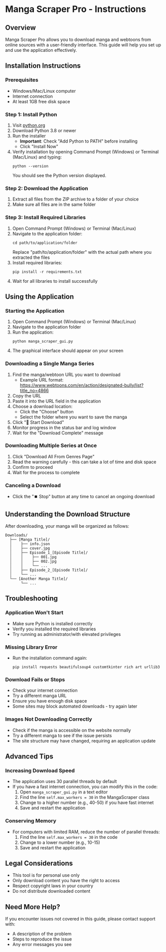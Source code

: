 # Manga Scraper Pro - Instructions

## Overview
Manga Scraper Pro allows you to download manga and webtoons from online sources with a user-friendly interface. This guide will help you set up and use the application effectively.

## Installation Instructions

### Prerequisites
- Windows/Mac/Linux computer
- Internet connection
- At least 1GB free disk space

### Step 1: Install Python
1. Visit [python.org](https://www.python.org/downloads/)
2. Download Python 3.8 or newer
3. Run the installer
   - **Important**: Check "Add Python to PATH" before installing
   - Click "Install Now"
4. Verify installation by opening Command Prompt (Windows) or Terminal (Mac/Linux) and typing:
   ```
   python --version
   ```
   You should see the Python version displayed.

### Step 2: Download the Application
1. Extract all files from the ZIP archive to a folder of your choice
2. Make sure all files are in the same folder

### Step 3: Install Required Libraries
1. Open Command Prompt (Windows) or Terminal (Mac/Linux)
2. Navigate to the application folder:
   ```
   cd path/to/application/folder
   ```
   Replace "path/to/application/folder" with the actual path where you extracted the files
3. Install required libraries:
   ```
   pip install -r requirements.txt
   ```
4. Wait for all libraries to install successfully

## Using the Application

### Starting the Application
1. Open Command Prompt (Windows) or Terminal (Mac/Linux)
2. Navigate to the application folder
3. Run the application:
   ```
   python manga_scraper_gui.py
   ```
4. The graphical interface should appear on your screen

### Downloading a Single Manga Series
1. Find the manga/webtoon URL you want to download 
   - Example URL format: https://www.webtoons.com/en/action/designated-bully/list?title_no=4866
2. Copy the URL
3. Paste it into the URL field in the application
4. Choose a download location:
   - Click the "Choose" button
   - Select the folder where you want to save the manga
5. Click "🚀 Start Download"
6. Monitor progress in the status bar and log window
7. Wait for the "Download Complete" message

### Downloading Multiple Series at Once
1. Click "Download All From Genres Page"
2. Read the warning carefully - this can take a lot of time and disk space
3. Confirm to proceed
4. Wait for the process to complete

### Canceling a Download
- Click the "⏹️ Stop" button at any time to cancel an ongoing download

## Understanding the Download Structure

After downloading, your manga will be organized as follows:
```
Downloads/
  ├── [Manga Title]/
  │    ├── info.json
  │    ├── cover.jpg
  │    ├── Episode_1_[Episode Title]/
  │    │    ├── 001.jpg
  │    │    ├── 002.jpg
  │    │    └── ...
  │    ├── Episode_2_[Episode Title]/
  │    └── ...
  └── [Another Manga Title]/
       └── ...
```

## Troubleshooting

### Application Won't Start
- Make sure Python is installed correctly
- Verify you installed the required libraries
- Try running as administrator/with elevated privileges

### Missing Library Error
- Run the installation command again:
  ```
  pip install requests beautifulsoup4 customtkinter rich art urllib3
  ```

### Download Fails or Stops
- Check your internet connection
- Try a different manga URL
- Ensure you have enough disk space
- Some sites may block automated downloads - try again later

### Images Not Downloading Correctly
- Check if the manga is accessible on the website normally
- Try a different manga to see if the issue persists
- The site structure may have changed, requiring an application update

## Advanced Tips

### Increasing Download Speed
- The application uses 30 parallel threads by default
- If you have a fast internet connection, you can modify this in the code:
  1. Open `manga_scraper_gui.py` in a text editor
  2. Find the line `self.max_workers = 30` in the MangaScraper class
  3. Change to a higher number (e.g., 40-50) if you have fast internet
  4. Save and restart the application

### Conserving Memory
- For computers with limited RAM, reduce the number of parallel threads:
  1. Find the line `self.max_workers = 30` in the code
  2. Change to a lower number (e.g., 10-15)
  3. Save and restart the application

## Legal Considerations

- This tool is for personal use only
- Only download content you have the right to access
- Respect copyright laws in your country
- Do not distribute downloaded content

## Need More Help?
If you encounter issues not covered in this guide, please contact support with:
- A description of the problem
- Steps to reproduce the issue
- Any error messages you see 